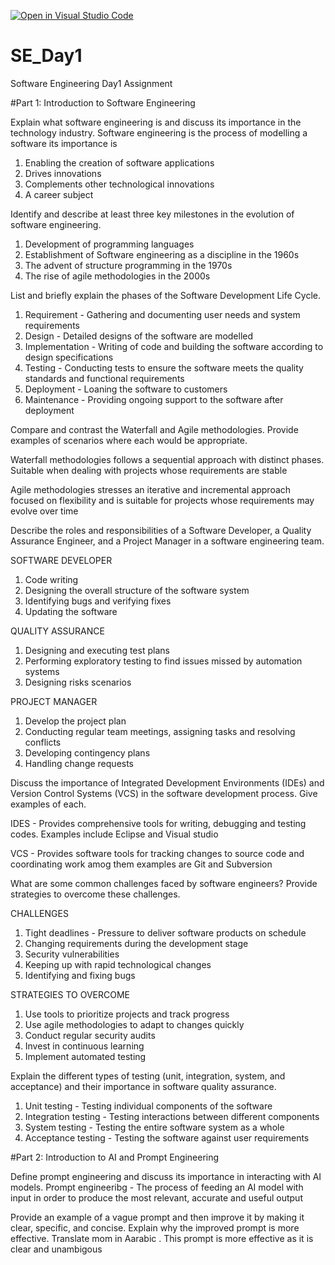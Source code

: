 [![Open in Visual Studio Code](https://classroom.github.com/assets/open-in-vscode-2e0aaae1b6195c2367325f4f02e2d04e9abb55f0b24a779b69b11b9e10269abc.svg)](https://classroom.github.com/online_ide?assignment_repo_id=15567414&assignment_repo_type=AssignmentRepo)
# SE_Day1
Software Engineering Day1 Assignment

#Part 1: Introduction to Software Engineering

Explain what software engineering is and discuss its importance in the technology industry.
Software engineering is the process of modelling a software its importance is 
1. Enabling the creation of software applications
2. Drives innovations
3. Complements other technological innovations
4. A career subject

Identify and describe at least three key milestones in the evolution of software engineering.
1. Development of programming languages
2. Establishment of Software engineering as a discipline in the 1960s
3. The advent of structure programming in the 1970s
4. The rise of agile methodologies in the 2000s

List and briefly explain the phases of the Software Development Life Cycle.
1. Requirement - Gathering and documenting user needs and system requirements
2. Design - Detailed designs of the software are modelled
3. Implementation - Writing of code and building the software according to design specifications
4. Testing - Conducting tests to ensure the software meets the quality standards and functional requirements
5. Deployment - Loaning the software to customers
6. Maintenance - Providing ongoing support to the software after deployment

Compare and contrast the Waterfall and Agile methodologies. Provide examples of scenarios where each would be appropriate.

Waterfall methodologies follows a sequential approach with distinct phases. Suitable when dealing with projects whose requirements are stable

Agile methodologies stresses an iterative and incremental approach focused on flexibility and is suitable for projects whose requirements may evolve over time

Describe the roles and responsibilities of a Software Developer, a Quality Assurance Engineer, and a Project Manager in a software engineering team.

SOFTWARE DEVELOPER
1. Code writing
2. Designing the overall structure of the software system
3. Identifying bugs and verifying fixes
4. Updating the software

QUALITY ASSURANCE
1. Designing and executing test plans
2. Performing exploratory testing to find issues missed by automation systems
3. Designing risks scenarios

PROJECT MANAGER
1. Develop the project plan
2. Conducting regular team meetings, assigning tasks and resolving conflicts
3. Developing contingency plans
4. Handling change requests 

Discuss the importance of Integrated Development Environments (IDEs) and Version Control Systems (VCS) in the software development process. Give examples of each.

IDES - Provides comprehensive tools for writing, debugging and testing codes. Examples include Eclipse and Visual studio
 
 VCS - Provides software tools for tracking changes to source code and coordinating work amog them examples are Git and Subversion

What are some common challenges faced by software engineers? Provide strategies to overcome these challenges.

CHALLENGES
1. Tight deadlines - Pressure to deliver software products on schedule
2. Changing requirements during the development stage
3. Security vulnerabilities
4. Keeping up with rapid technological changes
5. Identifying and fixing bugs

STRATEGIES TO OVERCOME
1. Use tools to prioritize projects and track progress
2. Use agile methodologies to adapt to changes quickly
3. Conduct regular security audits
4. Invest in continuous learning
5. Implement automated testing

Explain the different types of testing (unit, integration, system, and acceptance) and their importance in software quality assurance.
1. Unit testing - Testing individual components of the software
2. Integration testing - Testing interactions between different components
3. System testing - Testing the entire software system as a whole
4. Acceptance testing - Testing the software against user requirements

#Part 2: Introduction to AI and Prompt Engineering

Define prompt engineering and discuss its importance in interacting with AI models.
Prompt engineeribg - The process of feeding an AI model with input in order to produce the most relevant, accurate and useful output

Provide an example of a vague prompt and then improve it by making it clear, specific, and concise. Explain why the improved prompt is more effective.
Translate mom in Aarabic . This prompt is more effective as it is clear and unambigous
